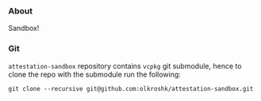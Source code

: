 
### About
Sandbox!


### Git
`attestation-sandbox` repository contains `vcpkg` git submodule, hence to clone the repo with the submodule run the following:
```
git clone --recursive git@github.com:olkroshk/attestation-sandbox.git

```


